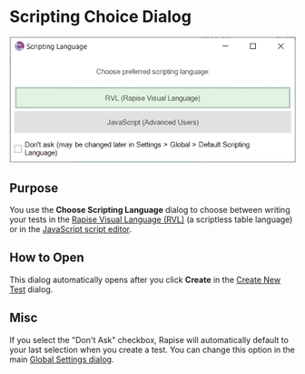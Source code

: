 # Scripting Choice Dialog

![choose_scripting_dialog](./img/scripting_language_rvl.png)

## Purpose

You use the **Choose Scripting Language** dialog to choose between writing your tests in the [Rapise Visual Language (RVL)](visual_language.md) (a scriptless table language) or in the [JavaScript script editor](javascript_ide.md).

## How to Open

This dialog automatically opens after you click **Create** in the [Create New Test](create_new_test_dialog.md) dialog.

## Misc
If you select the "Don't Ask" checkbox, Rapise will automatically default to your last selection when you create a test. You can change this option in the main [Global Settings dialog](options_dialog.md).